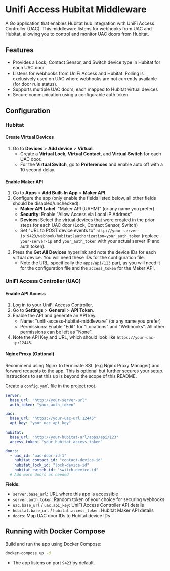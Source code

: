 # Unifi Access Hubitat Middleware

A Go application that enables Hubitat hub integration with UniFi Access Controller (UAC). 
This middleware listens for webhooks from UAC and Hubitat, allowing you to control and monitor UAC doors from Hubitat.

## Features

- Provides a Lock, Contact Sensor, and Switch device type in Hubitat for each UAC door
- Listens for webhooks from UniFi Access and Hubitat. Polling is exclusively used on UAC where webhooks are not currently available (for door rule status).
- Supports multiple UAC doors, each mapped to Hubitat virtual devices
- Secure communication using a configurable auth token

## Configuration

### Hubitat

#### Create Virtual Devices
1. Go to **Devices** > **Add device** > **Virtual**.
    - Create a **Virtual Lock**, **Virtual Contact**, and **Virtual Switch** for each UAC door.
    - For the **Virtual Switch**, go to **Preferences** and enable auto off with a 10 second delay.

#### Enable Maker API
1. Go to **Apps** > **Add Built-In App** > **Maker API**.
2. Configure the app (only enable the fields listed below, all other fields should be disabled/unchecked):
    -  **Maker API Label**: "Maker API (UAHM)" (or any name you prefer)
    -  **Security**: Enable "Allow Access via Local IP Address"
    - **Devices**: Select the virtual devices that were created in the prior steps for each UAC door (Lock, Contact Sensor, Switch)
    - Set "URL to POST device events to" `http://your-server-ip:9423/webhook/hubitat?authorization=your_auth_token` (replace `your-server-ip` and `your_auth_token` with your actual server IP and auth token).
3. Press the **Get All Devices** hyperlink and note the device IDs for each virtual device. You will need these IDs for the configuration file.
    - Note the URL, specifically the `apps/api/123` part, as you will need it for the configuration file and the `access_token` for the Maker API.

### UniFi Access Controller (UAC)
#### Enable API Access
1. Log in to your UniFi Access Controller.
2. Go to **Settings** > **General** > **API Token**.
3. Enable the API and generate an API key.
   - Name: "unifi-access-hubitat-middleware" (or any name you prefer)
   - Permissions: Enable "Edit" for "Locations" and "Webhooks". All other permissions can be left as "None".
4. Note the API Key and URL, which should look like `https://your-uac-ip:12445`.


#### Nginx Proxy (Optional)
Recommend using Nginx to terminate SSL (e.g Nginx Proxy Manager) and forward requests to the app. 
This is optional but further secures your setup. Instructions to set this up is beyond the scope of this README.

Create a `config.yaml` file in the project root.

```yaml
server:
  base_url: "http://your-server-url"
  auth_token: "your_auth_token"

uac:
  base_url: "https://your-uac-url:12445"
  api_key: "your_uac_api_key"

hubitat:
  base_url: "http://your-hubitat-url/apps/api/123"
  access_token: "your_hubitat_access_token"

doors:
  - uac_id: "uac-door-id-1"
    hubitat_contact_id: "contact-device-id"
    hubitat_lock_id: "lock-device-id"
    hubitat_switch_id: "switch-device-id"
  # Add more doors as needed
```

**Fields:**
- `server.base_url`: URL where this app is accessible
- `server.auth_token`: Random token of your choice for securing webhooks
- `uac.base_url` / `uac.api_key`: UniFi Access Controller API details
- `hubitat.base_url` / `hubitat.access_token`: Hubitat Maker API details
- `doors`: Map UAC door IDs to Hubitat device IDs


## Running with Docker Compose

Build and run the app using Docker Compose:

```sh
docker-compose up -d
```

- The app listens on port `9423` by default.


